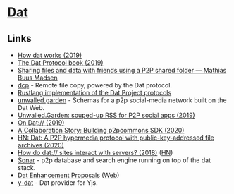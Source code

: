 # [Dat](https://datproject.org/)

## Links

- [How dat works (2019)](https://datprotocol.github.io/how-dat-works/)
- [The Dat Protocol book (2019)](https://datprotocol.github.io/book/)
- [Sharing files and data with friends using a P2P shared folder — Mathias Buus Madsen](https://www.youtube.com/watch?v=7tf14VpeHlE)
- [dcp](https://github.com/tom-james-watson/dat-cp) - Remote file copy, powered by the Dat protocol.
- [Rustlang implementation of the Dat Project protocols](https://datrs.yoshuawuyts.com/)
- [unwalled.garden](https://github.com/beakerbrowser/unwalled.garden) - Schemas for a p2p social-media network built on the Dat Web.
- [Unwalled.Garden: souped-up RSS for P2P social apps (2019)](https://pfrazee.hashbase.io/blog/unwalled-garden)
- [On Dat:// (2019)](https://www.kickscondor.com/on-dat/)
- [A Collaboration Story: Building p2pcommons SDK (2020)](https://geutstudio.com/blog/building-p2pcommons-sdk/)
- [HN: Dat: A P2P hypermedia protocol with public-key-addressed file archives (2020)](https://news.ycombinator.com/item?id=22909998)
- [How do dat:// sites interact with servers? (2018)](https://pfrazee.hashbase.io/blog/dat-and-servers) ([HN](https://news.ycombinator.com/item?id=22917396))
- [Sonar](https://github.com/arso-project/sonar) - p2p database and search engine running on top of the dat stack.
- [Dat Enhancement Proposals](https://github.com/datprotocol/DEPs) ([Web](https://www.datprotocol.com/deps/))
- [y-dat](https://github.com/yjs/y-dat) - Dat provider for Yjs.
